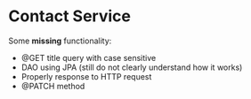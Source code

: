 # Contact Service

Some <b>missing</b> functionality:
* @GET title query with case sensitive
* DAO using JPA (still do not clearly understand how it works)
* Properly response to HTTP request
* @PATCH method
